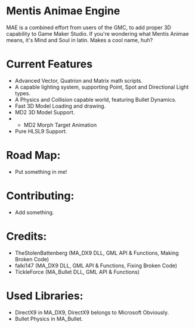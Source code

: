 # Mentis Animae Engine
MAE is a combined effort from users of the GMC, to add proper 3D capability to Game Maker Studio. If you're wondering what Mentis Animae means, it's Mind and Soul in latin. Makes a cool name, huh?

# Current Features
- Advanced Vector, Quatrion and Matrix math scripts.
- A capable lighting system, supporting Point, Spot and Directional Light types.
- A Physics and Collision capable world, featuring Bullet Dynamics.
- Fast 3D Model Loading and drawing.
- MD2 3D Model Support.
-   + MD2 Morph Target Animation
- Pure HLSL9 Support.

# Road Map:
- Put something in me!

# Contributing:
- Add something.

# Credits:
- TheStolenBattenberg (MA_DX9 DLL, GML API & Functions, Making Broken Code)
- falki147 (MA_DX9 DLL, GML API & Functions, Fixing Broken Code)
- TickleForce (MA_Bullet DLL, GML API & Functions)

# Used Libraries:
- DirectX9 in MA_DX9, DirectX9 belongs to Microsoft Obviously.
- Bullet Physics in MA_Bullet.
